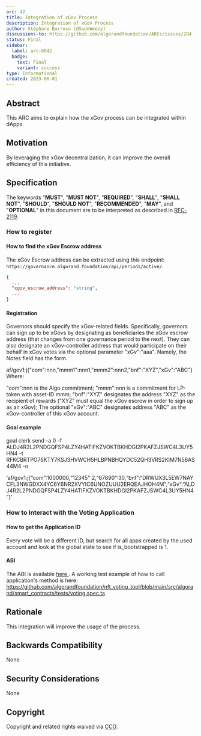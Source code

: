 ```yaml
---
arc: 42
title: Integration of xGov Process
description: Integration of xGov Process
author: Stéphane Barroso (@SudoWeezy)
discussions-to: https://github.com/algorandfoundation/ARCs/issues/204
status: Final
sidebar:
  label: arc-0042
  badge:
    text: Final
    variant: success
type: Informational
created: 2023-06-01
---
```


## Abstract

This ARC aims to explain how the xGov process can be integrated within dApps.

## Motivation

By leveraging the xGov decentralization, it can improve the overall efficiency of this initiative.

## Specification

The keywords "**MUST**", "**MUST NOT**", "**REQUIRED**", "**SHALL**", "**SHALL NOT**", "**SHOULD**", "**SHOULD NOT**", "**RECOMMENDED**", "**MAY**", and "**OPTIONAL**" in this document are to be interpreted as described in <a href="https://www.ietf.org/rfc/rfc2119.txt">RFC-2119</a>.

### How to register

#### How to find the xGov Escrow address

The xGov Escrow address can be extracted using this endpoint: `https://governance.algorand.foundation/api/periods/active/`.

```json
{
  ...
  "xgov_escrow_address": "string",
  ...
}
```

#### Registration

Governors should specify the xGov-related fields. Specifically, governors can sign up to be xGovs by designating as beneficiaries the xGov escrow address (that changes from one governance period to the next). They can also designate an xGov-controller address that would participate on their behalf in xGov votes via the optional parameter "xGv":"aaa". Namely, the Notes field has the form.

af/gov1:j{"com":nnn,"mmm1":nnn1,"mmm2":nnn2,"bnf":"XYZ","xGv":"ABC"}
Where:

"com":nnn is the Algo commitment;
"mmm":nnn is a commitment for LP-token with asset-ID mmm;
"bnf":"XYZ" designates the address "XYZ" as the recipient of rewards ("XYZ" must equal the xGov escrow in order to sign up as an xGov);
The optional "xGv":"ABC" designates address "ABC" as the xGov-controller of this xGov account.

#### Goal example

goal clerk send -a 0 -f ALDJ4R2L2PNDGQFSP4LZY4HATIFKZVOKTBKHDGI2PKAFZJSWC4L3UY5HN4 -t RFKCBRTPO76KTY7KSJ3HVWCH5HLBPNBHQYDC52QH3VRS2KIM7N56AS44M4 -n

‘af/gov1:j{“com”:1000000,“12345":2,“67890”:30,“bnf”:“DRWUX3L5EW7NAYCFL3NWGDXX4YC6Y6NR2XVYIC6UNOZUUU2ERQEAJHOH4M”,“xGv”:“ALDJ4R2L2PNDGQFSP4LZY4HATIFKZVOKTBKHDGI2PKAFZJSWC4L3UY5HN4”}’

### How to Interact with the Voting Application

#### How to get the Application ID

Every vote will be a different ID, but search for all apps created by the used account and look at the global state to see if is_bootstrapped is 1.

#### ABI

The ABI is available <a href="https://github.com/algorandfoundation/nft_voting_tool/blob/main/src/algorand/smart_contracts/artifacts/VotingRoundApp/contract.json">here </a>.
A working test example of how to call application's method is here:
https://github.com/algorandfoundation/nft_voting_tool/blob/main/src/algorand/smart_contracts/tests/voting.spec.ts

## Rationale

This integration will improve the usage of the process.

## Backwards Compatibility

None

## Security Considerations

None

## Copyright

Copyright and related rights waived via <a href="https://creativecommons.org/publicdomain/zero/1.0/">CCO</a>.
